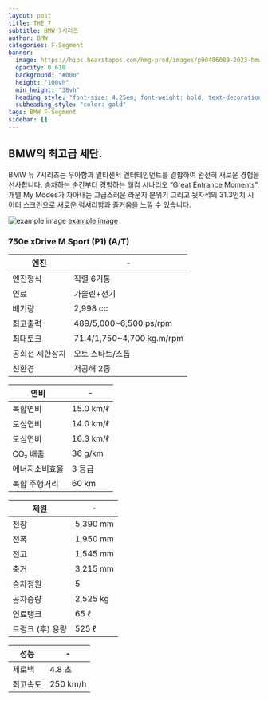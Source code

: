 ```yaml
---
layout: post
title: THE 7
subtitle: BMW 7시리즈
author: BMW
categories: F-Segment
banner:
  image: https://hips.hearstapps.com/hmg-prod/images/p90486089-2023-bmw-760i-xdr-1667835057.jpg?crop=0.736xw:0.620xh;0.0570xw,0.380xh&resize=1200:*
  opacity: 0.618
  background: "#000"
  height: "100vh"
  min_height: "38vh"
  heading_style: "font-size: 4.25em; font-weight: bold; text-decoration: underline"
  subheading_style: "color: gold"
tags: BMW F-Segment
sidebar: []
---
```


## BMW의 최고급 세단.
BMW 뉴 7시리즈는 우아함과 멀티센서 엔터테인먼트를 결합하여 완전히 새로운 경험을 선사합니다.
승차하는 순간부터 경험하는 웰컴 시나리오 “Great Entrance Moments”, 개별 My Modes가 자아내는 고급스러운 라운지 분위기 
그리고 뒷자석의 31.3인치 시어터 스크린으로 새로운 럭셔리함과 즐거움을 느낄 수 있습니다.



![example image](https://autoimg.danawa.com/gallery/4196/20221107_4196%20(111).jpg?resize=800:* "7시리즈")
[example image](https://autoimg.danawa.com/gallery/4196/20221107_4196%20(67).jpg?resize=800:* "7시리즈")





### 750e xDrive M Sport (P1) (A/T)

| 엔진                   | -             |
| --------------------- | --------------------- |
| 엔진형식               | 직렬 6기통     |
| 연료 | 가솔린+전기 |
| 배기량 | 2,998 cc |
| 최고출력 |	489/5,000~6,500 ps/rpm| 
| 최대토크 | 	71.4/1,750~4,700 kg.m/rpm| 
| 공회전 제한장치 | 오토 스타트/스톱 | 
| 친환경 | 저공해 2종 | 

| 연비                   | -             |
| --------------------- | --------------------- |
| 복합연비| 15.0 km/ℓ       |
| 도심연비| 14.0 km/ℓ     |
| 도심연비| 16.3 km/ℓ    |
| CO₂ 배출 | 36 g/km | 
| 에너지소비효율| 3 등급| 
| 복합 주행거리 | 60 km | 

| 제원                  | -             |
| --------------------- | --------------------- |
| 전장 |5,390 mm   |
|전폭 | 1,950 mm|
| 전고  |1,545 mm|
|축거  |3,215 mm|
| 승차정원 | 5 | 
| 공차중량 | 2,525 kg|
| 연료탱크| 	65 ℓ |
| 트렁크 (후) 용량| 525 ℓ |

| 성능                | -             |
| --------------------- | --------------------- |
| 제로백| 4.8 초  |
|최고속도 | 250 km/h |
